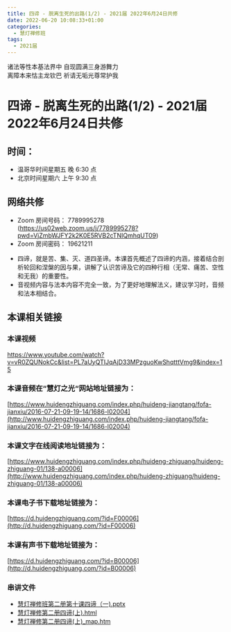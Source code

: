 ```yaml
---
title: 四谛 - 脱离生死的出路(1/2) - 2021届 2022年6月24日共修
date: 2022-06-20 10:08:33+01:00
categories:
  - 慧灯禅修班
tags:
  - 2021届
---
```

<!--StartFragment-->

诸法等性本基法界中 自现圆满三身游舞力\
离障本来怙主龙钦巴 祈请无垢光尊常护我

# 四谛 - 脱离生死的出路(1/2) - 2021届 2022年6月24日共修

## 时间：

* 温哥华时间星期五 晚 6:30 点
* 北京时间星期六 上午 9:30 点

## 网络共修

* Zoom 房间号码： 7789995278 (<https://us02web.zoom.us/j/7789995278?pwd=VjZmbWJFY2k2K0E5RVB2cTNIQmhqUT09>)
* Zoom 房间密码： 19621211

<!---->

* 四谛，就是苦、集、灭、道四圣谛。本课首先概述了四谛的内涵，接着结合剖析轮回和涅槃的因与果，讲解了认识苦谛及它的四种行相（无常、痛苦、空性和无我）的重要性。
* 音视频内容与法本内容不完全一致，为了更好地理解法义，建议学习时，音频和法本相结合。

## 本课相关链接

### 本课视频

<https://www.youtube.com/watch?v=vR0ZQUNokCc&list=PL7aUyQTIJqAjD33MPzguoKwShqtttVmg9&index=15>

### 本课音频在“慧灯之光“网站地址链接为：

[https://www.huidengzhiguang.com/index.php/huideng-jiangtang/fofa-jianxiu/2016-07-21-09-19-14/1686-l02004](http://www.huidengzhiguang.com/index.php/huideng-jiangtang/fofa-jianxiu/2016-07-21-09-19-14/1686-l02004)

### 本课文字在线阅读地址链接为：

[https://www.huidengzhiguang.com/index.php/huideng-zhiguang/huideng-zhiguang-01/138-a00006](http://www.huidengzhiguang.com/index.php/huideng-zhiguang/huideng-zhiguang-01/138-a00006)

### 本课电子书下载地址链接为：

[https://d.huidengzhiguang.com/?id=F00006](http://d.huidengzhiguang.com/?id=F00006)

### 本课有声书下载地址链接为：

[https://d.huidengzhiguang.com/?id=B00006](http://d.huidengzhiguang.com/?id=B00006)

### 串讲文件

* [慧灯禅修班第二册第十课四谛（一).pptx](https://s3.ca-central-1.wasabisys.com/hddata/f.huidengchanxiu.net/hdv/f/up/%E6%85%A7%E7%81%AF%E7%A6%85%E4%BF%AE%E7%8F%AD%E7%AC%AC%E4%BA%8C%E5%86%8C%E7%AC%AC%E5%8D%81%E8%AF%BE%E5%9B%9B%E8%B0%9B%EF%BC%88%E4%B8%80%EF%BC%89.pptx)
* [慧灯禅修第二册四谛(上).html](https://s3.ca-central-1.wasabisys.com/hddata/f.huidengchanxiu.net/hdv/f/up/%E6%85%A7%E7%81%AF%E7%A6%85%E4%BF%AE%E7%AC%AC%E4%BA%8C%E5%86%8C%E5%9B%9B%E8%B0%9B%E4%B8%8A.html)
* [慧灯禅修第二册四谛(上)_map.htm](https://s3.ca-central-1.wasabisys.com/hddata/f.huidengchanxiu.net/hdv/f/up/%E6%85%A7%E7%81%AF%E7%A6%85%E4%BF%AE%E7%AC%AC%E4%BA%8C%E5%86%8C%E5%9B%9B%E8%B0%9B%E4%B8%8A_map.html)

<!--EndFragment-->